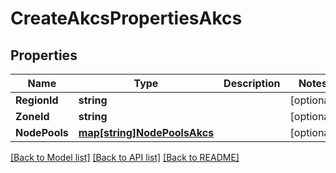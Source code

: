 # CreateAkcsPropertiesAkcs

## Properties
Name | Type | Description | Notes
------------ | ------------- | ------------- | -------------
**RegionId** | **string** |  | [optional] 
**ZoneId** | **string** |  | [optional] 
**NodePools** | [**map[string]NodePoolsAkcs**](NodePoolsAKCS.md) |  | [optional] 

[[Back to Model list]](../README.md#documentation-for-models) [[Back to API list]](../README.md#documentation-for-api-endpoints) [[Back to README]](../README.md)


